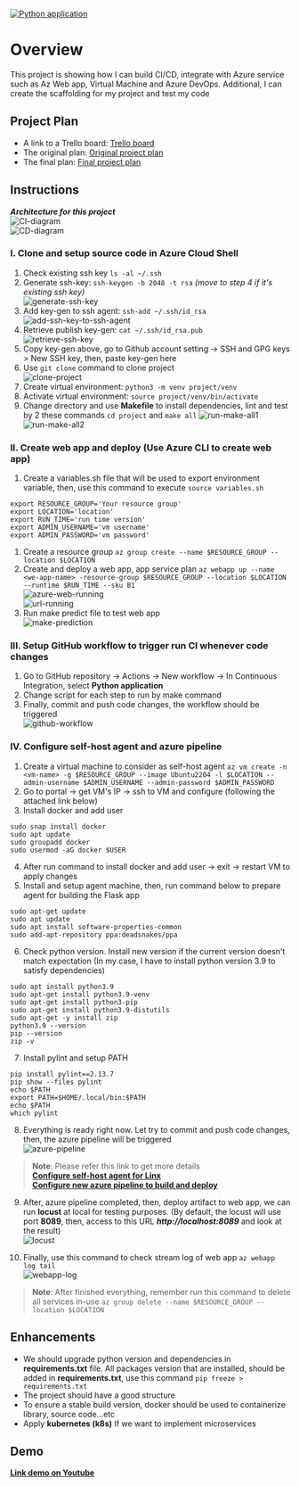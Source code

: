 [![Python application](https://github.com/vnonline2008/project2-buidling-cicd/actions/workflows/python-app.yml/badge.svg?branch=main)](https://github.com/vnonline2008/project2-buidling-cicd/actions/workflows/python-app.yml)
# Overview

This project is showing how I can build CI/CD, integrate with Azure service such as Az Web app, Virtual Machine and Azure DevOps. Additional, I can create the scaffolding for my project and test my code

## Project Plan

* A link to a Trello board: [Trello board](https://trello.com/invite/b/39HkYJsU/ATTI2be792495d8fb2be285340ca7816d34cADABD050/udacity-project2)
* The original plan: [Original project plan](./project-plan/original-plan.xlsx)
* The final plan: [Final project plan](./project-plan/final-plan.xlsx)

## Instructions

***Architecture for this project***  
![CI-diagram](./screenshot/ci-diagram.png)  
![CD-diagram](./screenshot/cd-diagram.png)  

### I. Clone and setup source code in Azure Cloud Shell
1. Check existing ssh key `ls -al ~/.ssh`
2. Generate ssh-key: `ssh-keygen -b 2048 -t rsa` *(move to step 4 if it's existing ssh key)*  
![generate-ssh-key](./screenshot/generate-ssh-key.png)
3. Add key-gen to ssh agent: `ssh-add ~/.ssh/id_rsa`  
![add-ssh-key-to-ssh-agent](./screenshot/add-ssh-key-to-ssh-agent.png)
4. Retrieve publish key-gen: `cat ~/.ssh/id_rsa.pub`  
![retrieve-ssh-key](./screenshot/get-ssh-public-key.png)
5. Copy key-gen above, go to Github account setting -> SSH and GPG keys > New SSH key, then, paste key-gen here
6. Use `git clone` command to clone project  
![clone-project](./screenshot/git-clone-project.png)
7. Create virtual environment: `python3 -m venv project/venv`
8. Activate virtual environment: `source project/venv/bin/activate`
9. Change directory and use **Makefile** to install dependencies, lint and test by 2 these commands `cd project` and `make all`
![run-make-all1](./screenshot/run-make-all.png)
![run-make-all2](./screenshot/run-make-all-pass-test.png)

### II. Create web app and deploy (Use Azure CLI to create web app)
1. Create a variables.sh file that will be used to export environment variable, then, use this command to execute `source variables.sh`
```
export RESOURCE_GROUP='Your resource group'
export LOCATION='location'
export RUN_TIME='run time version'
export ADMIN_USERNAME='vm username'
export ADMIN_PASSWORD='vm password'
```
1. Create a resource group `az group create --name $RESOURCE_GROUP --location $LOCATION`
2. Create and deploy a web app, app service plan `az webapp up --name <we-app-name> -resource-group $RESOURCE_GROUP --location $LOCATION --runtime $RUN_TIME --sku B1`  
![azure-web-running](./screenshot/webapp-running.png)  
![url-running](./screenshot/url-running.png)  
3. Run make predict file to test web app  
![make-prediction](./screenshot/make-prediction.png)  

### III. Setup GitHub workflow to trigger run CI whenever code changes
1. Go to  GitHub repository -> Actions -> New workflow -> In Continuous Integration, select **Python application**
2. Change script for each step to run by make command
3. Finally, commit and push code changes, the workflow should be triggered  
![github-workflow](./screenshot/ci-on-github.png)

### IV. Configure self-host agent and azure pipeline
1. Create a virtual machine to consider as self-host agent `az vm create -n <vm-name> -g $RESOURCE_GROUP --image Ubuntu2204 -l $LOCATION --admin-username $ADMIN_USERNAME --admin-password $ADMIN_PASSWORD`
2. Go to portal -> get VM's IP -> ssh to VM and configure (following the attached link below)
3. Install docker and add user
```
sudo snap install docker
sudo apt update
sudo groupadd docker
sudo usermod -aG docker $USER
```
4. After run command to install docker and add user -> exit -> restart VM to apply changes
5. Install and setup agent machine, then, run command below to prepare agent for building the Flask app
```
sudo apt-get update
sudo apt update
sudo apt install software-properties-common
sudo add-apt-repository ppa:deadsnakes/ppa
```
6. Check python version. Install new version if the current version doesn't match expectation (In my case, I have to install python version 3.9 to satisfy dependencies)
```
sudo apt install python3.9
sudo apt-get install python3.9-venv
sudo apt-get install python3-pip
sudo apt-get install python3.9-distutils
sudo apt-get -y install zip
python3.9 --version
pip --version
zip -v
```
7. Install pylint and setup PATH
```
pip install pylint==2.13.7
pip show --files pylint
echo $PATH
export PATH=$HOME/.local/bin:$PATH
echo $PATH
which pylint
```
8. Everything is ready right now. Let try to commit and push code changes, then, the azure pipeline will be triggered  
![azure-pipeline](./screenshot/azure-pipeline.png)

> **Note**: Please refer this link to get more details  
[**Configure self-host agent for Linx**](https://learn.microsoft.com/en-us/azure/devops/pipelines/agents/linux-agent?view=azure-devops)  
[**Configure new azure pipeline to build and deploy**](https://learn.microsoft.com/en-us/azure/devops/pipelines/ecosystems/python-webapp?view=azure-devops&tabs=linux)  

9. After, azure pipeline completed, then, deploy artifact to web app, we can run **locust** at local for testing purposes. (By default, the locust will use port **8089**, then, access to this URL ***http://localhost:8089*** and look at the result)  
![locust](./screenshot/run-locust-local.png)

10. Finally, use this command to check stream log of web app `az webapp log tail`  
![webapp-log](./screenshot/webapp-log-tail.png)  

> **Note**: After finished everything, remember run this command to delete all services in-use `az group delete --name $RESOURCE_GROUP --location $LOCATION`
## Enhancements
- We should upgrade python version and dependencies in **requirements.txt** file. All packages version that are installed, should be added in **requirements.txt**, use this command `pip freeze > requirements.txt`
- The project should have a good structure
- To ensure a stable build version, docker should be used to containerize library, source code...etc
- Apply **kubernetes (k8s)** If we want to implement microservices

## Demo 

[**Link demo on Youtube**](https://youtu.be/P6-0bNwC4-8)


